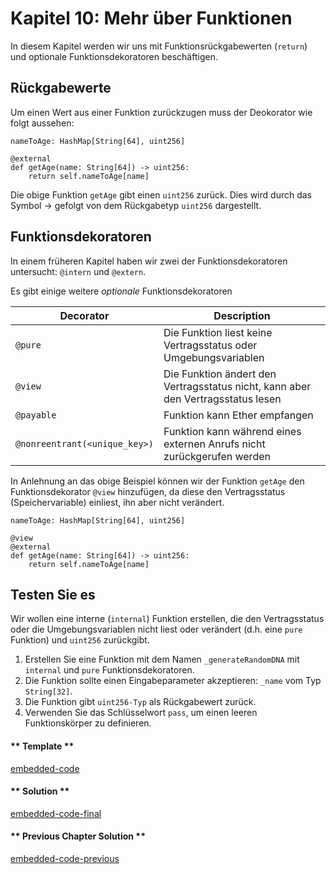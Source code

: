 <!-- Add translation for the following page: https://vyper.fun/#/1/more_on_functions
Do NOT change the code below. The below code runs the code editor -->

# Kapitel 10: Mehr über Funktionen

In diesem Kapitel werden wir uns mit Funktionsrückgabewerten (`return`) und optionale Funktionsdekoratoren beschäftigen.

## Rückgabewerte

Um einen Wert aus einer Funktion zurückzugen muss der Deokorator wie folgt aussehen:
```vyper
nameToAge: HashMap[String[64], uint256]

@external
def getAge(name: String[64]) -> uint256:
    return self.nameToAge[name]
```

Die obige Funktion `getAge` gibt einen `uint256` zurück. Dies wird durch das Symbol -> gefolgt von dem Rückgabetyp `uint256` dargestellt.

## Funktionsdekoratoren

In einem früheren Kapitel haben wir zwei der Funktionsdekoratoren untersucht: `@intern` und `@extern`.

Es gibt einige weitere _optionale_ Funktionsdekoratoren

| Decorator                     | Description                                                                      |
| ----------------------------- | ---------------------------------------------------------------------------------|
| `@pure`                       | Die Funktion liest keine Vertragsstatus oder Umgebungsvariablen                  |
| `@view`                       | Die Funktion ändert den Vertragsstatus nicht, kann aber den Vertragsstatus lesen |
| `@payable`                    | Funktion kann Ether empfangen                                                    |
| `@nonreentrant(<unique_key>)` | Funktion kann während eines externen Anrufs nicht zurückgerufen werden           |

In Anlehnung an das obige Beispiel können wir der Funktion `getAge` den Funktionsdekorator `@view` hinzufügen, da diese den Vertragsstatus (Speichervariable) einliest, ihn aber nicht verändert.

```vyper
nameToAge: HashMap[String[64], uint256]

@view
@external
def getAge(name: String[64]) -> uint256:
    return self.nameToAge[name]
```

## Testen Sie es

Wir wollen eine interne (`internal`) Funktion erstellen, die den Vertragsstatus oder die Umgebungsvariablen nicht liest oder verändert (d.h. eine `pure` Funktion) und `uint256` zurückgibt.

1. Erstellen Sie eine Funktion mit dem Namen `_generateRandomDNA` mit `internal` und `pure` Funktionsdekoratoren.
2. Die Funktion sollte einen Eingabeparameter akzeptieren: `_name` vom Typ `String[32]`.
3. Die Funktion gibt `uint256-Typ` als Rückgabewert zurück.
4. Verwenden Sie das Schlüsselwort `pass`, um einen leeren Funktionskörper zu definieren.

<!-- tabs:start -->

#### ** Template **

[embedded-code](../../assets/1/1.10-template-code.vy ':include :type=code embed-template')

#### ** Solution **

[embedded-code-final](../../assets/1/1.10-finished-code.vy ':include :type=code embed-final')

#### ** Previous Chapter Solution **

[embedded-code-previous](../../assets/1/1.9-finished-code.vy ':include :type=code embed-previous')

<!-- tabs:end -->
